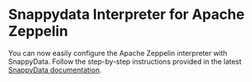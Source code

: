 # Snappydata Interpreter for Apache Zeppelin

You can now easily configure the Apache Zeppelin interpreter with SnappyData.
Follow the step-by-step instructions provided in the latest [SnappyData documentation](http://snappydatainc.github.io/snappydata/howto/#how-to-use-apache-zeppelin-with-snappydata).


